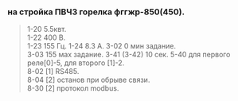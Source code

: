 ### на стройка ПВЧ3 горелка фггжр-850(450).   
> 1-20 5.5квт.    
1-22 400 В.   
1-23 155 Гц. 
1-24 8.3 А. 
3-02 0 мин задание.  
3-03 155 мах задание. 
3-41 (3-42) 10 сек. 
5-40 для первого реле[0]-5, для второго [1]-2.  
8-02 [1] RS485.  
8-04 [2] останов при обрыве связи.  
>8-30 [2] протокол modbus.  
